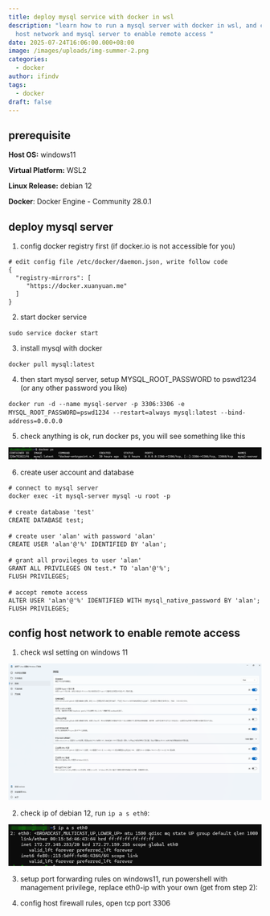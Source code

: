 ```yaml
---
title: deploy mysql service with docker in wsl
description: "learn how to run a mysql server with docker in wsl, and config
  host network and mysql server to enable remote access "
date: 2025-07-24T16:06:00.000+08:00
image: /images/uploads/img-summer-2.png
categories:
  - docker
author: ifindv
tags:
  - docker
draft: false
---
```

## prerequisite

**Host OS:** windows11

**Virtual Platform:** WSL2

**Linux Release:** debian 12

**Docker**:  Docker Engine - Community 28.0.1

## deploy mysql server

1. config docker registry first (if docker.io is not accessible for you)

```
# edit config file /etc/docker/daemon.json, write follow code
{
  "registry-mirrors": [
     "https://docker.xuanyuan.me"
  ]
}
```

2. start docker service

`sudo service docker start`

3. install mysql with docker

`docker pull mysql:latest`

4. then start mysql server, setup MYSQL_ROOT_PASSWORD to pswd1234 (or any other password you like)

`docker run -d --name mysql-server -p 3306:3306 -e MYSQL_ROOT_PASSWORD=pswd1234 --restart=always mysql:latest --bind-address=0.0.0.0`

5. check anything is ok, run docker ps, you will see something like this

![docker-ps](docker-ps.png)

6. create user account and database

```
# connect to mysql server
docker exec -it mysql-server mysql -u root -p

# create database 'test'
CREATE DATABASE test;

# create user 'alan' with password 'alan'
CREATE USER 'alan'@'%' IDENTIFIED BY 'alan';

# grant all provileges to user 'alan'
GRANT ALL PRIVILEGES ON test.* TO 'alan'@'%';
FLUSH PRIVILEGES;

# accept remote access
ALTER USER 'alan'@'%' IDENTIFIED WITH mysql_native_password BY 'alan';
FLUSH PRIVILEGES;
```

## config host network to enable remote access

1. check wsl setting on windows 11

![wsl-network-settings](wsl-network-settings.png)

2. check ip of debian 12, run `ip a s eth0`:

![](debian12-eth0-ip.png)

3. setup port forwarding rules on windows11, run powershell with management privilege, replace eth0-ip with your own (get from step 2):

4. config host firewall rules, open tcp port 3306
